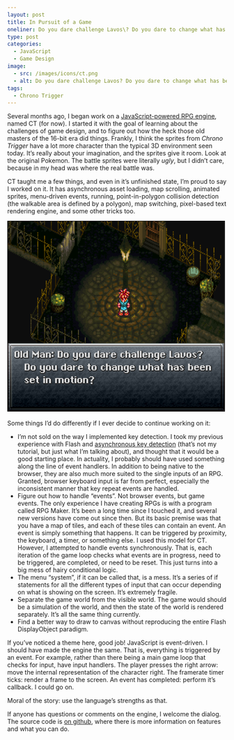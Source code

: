 ```yaml
---
layout: post
title: In Pursuit of a Game
oneliner: Do you dare challenge Lavos\? Do you dare to change what has been set in motion\?
type: post
categories:
  - JavaScript
  - Game Design
image:
  - src: /images/icons/ct.png
  - alt: Do you dare challenge Lavos? Do you dare to change what has been set in motion?
tags:
  - Chrono Trigger
---
```


Several months ago, I began work on a [JavaScript-powered RPG engine](http://github.com/kirbysayshi/CT), named CT (for now). I started it with the goal of learning about the challenges of game design, and to figure out how the heck those old masters of the 16-bit era did things. Frankly, I think the sprites from *Chrono Trigger* have a lot more character than the typical 3D environment seen today. It’s really about your imagination, and the sprites give it room. Look at the original Pokemon. The battle sprites were literally *ugly*, but I didn’t care, because in my head was where the real battle was.

CT taught me a few things, and even in it’s unfinished state, I’m proud to say I worked on it. It has asynchronous asset loading, map scrolling, animated sprites, menu-driven events, running, point-in-polygon collision detection (the walkable area is defined by a polygon), map switching, pixel-based text rendering engine, and some other tricks too.

![Old Man: Do you dare challenge Lavos? Do you dare to change what has been set in motion?](/images/ct_big.png)

Some things I’d do differently if I ever decide to continue working on it:

* I’m not sold on the way I implemented key detection. I took my previous experience with Flash and [asynchronous key detection](http://www.8bitrocket.com/newsdisplay.aspx?newspage=6249) (that’s not my tutorial, but just what I’m talking about), and thought that it would be a good starting place. In actuality, I probably should have used something along the line of event handlers. In addition to being native to the browser, they are also much more suited to the single inputs of an RPG. Granted, browser keyboard input is far from perfect, especially the inconsistent manner that key repeat events are handled. 
* Figure out how to handle “events”. Not browser events, but game events. The only experience I have creating RPGs is with a program called RPG Maker. It’s been a long time since I touched it, and several new versions have come out since then. But its basic premise was that you have a map of tiles, and each of these tiles can contain an event. An event is simply something that happens. It can be triggered by proximity, the keyboard, a timer, or something else. I used this model for CT. However, I attempted to handle events synchronously. That is, each iteration of the game loop checks what events are in progress, need to be triggered, are completed, or need to be reset. This just turns into a big mess of hairy conditional logic.
* The menu “system”, if it can be called that, is a mess. It’s a series of if statements for all the different types of input that can occur depending on what is showing on the screen. It’s extremely fragile.
* Separate the game world from the visible world. The game would should be a simulation of the world, and then the state of the world is rendered separately. It’s all the same thing currently.
* Find a better way to draw to canvas without reproducing the entire Flash DisplayObject paradigm. 

If you’ve noticed a theme here, good job! JavaScript is event-driven. I should have made the engine the same. That is, everything is triggered by an event. For example, rather than there being a main game loop that checks for input, have input handlers. The player presses the right arrow: move the internal representation of the character right. The framerate timer ticks: render a frame to the screen. An event has completed: perform it’s callback. I could go on.

Moral of the story: use the language’s strengths as that.

If anyone has questions or comments on the engine, I welcome the dialog. The source code is [on github](http://github.com/kirbysayshi/CT), where there is more information on features and what you can do.